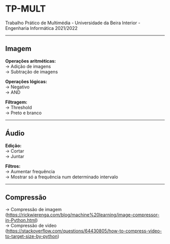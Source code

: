 # TP-MULT
Trabalho Prático de Multimédia - Universidade da Beira Interior - Engenharia Informática 2021/2022
***
## Imagem

**Operações aritméticas:**   
-> Adição de imagens  
-> Subtração de imagens

**Operações lógicas:**  
-> Negativo  
-> AND

**Filtragem:**  
-> Threshold  
-> Preto e branco
***
## Áudio

**Edição:**   
-> Cortar  
-> Juntar  

**Filtros:**   
-> Aumentar frequência  
-> Mostrar só a frequência num determinado intervalo  
***

## Compressão
-> Compressão de imagem (https://rickwierenga.com/blog/machine%20learning/image-compressor-in-Python.html)    
-> Compressão de video (https://stackoverflow.com/questions/64430805/how-to-compress-video-to-target-size-by-python)    
  
